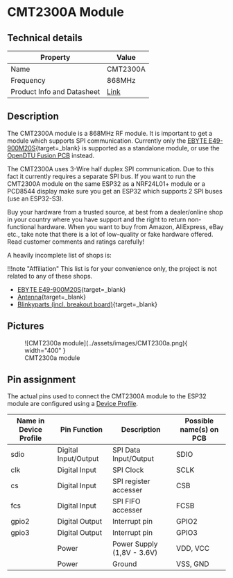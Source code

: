 # CMT2300A Module

## Technical details

| Property                   | Value                                                      |
|----------------------------|------------------------------------------------------------|
| Name                       | CMT2300A                                                   |
| Frequency                  | 868MHz                                                     |
| Product Info and Datasheet | [Link](https://hoperf.com/ic/rf_transceiver/CMT2300A.html) |

## Description

The CMT2300A module is a 868MHz RF module. It is important to get a module which supports SPI communication. Currently only the [EBYTE E49-900M20S](https://www.ebyte.com/en/pdf-down.aspx?id=2506){target=_blank} is supported as a standalone module, or use the [OpenDTU Fusion PCB](../3rd_party/opendtu_fusion.md) instead.

The CMT2300A uses 3-Wire half duplex SPI communication. Due to this fact it
currently requires a separate SPI bus. If you want to run the CMT2300A module
on the same ESP32 as a NRF24L01+ module or a PCD8544 display make sure you get
an ESP32 which supports 2 SPI buses (use an ESP32-S3).

Buy your hardware from a trusted source, at best from a dealer/online shop in your country where you have support and the right to return non-functional hardware. When you want to buy from Amazon, AliExpress, eBay etc., take note that there is a lot of low-quality or fake hardware offered. Read customer comments and ratings carefully!

A heavily incomplete list of shops is:

!!!note "Affiliation"
    This list is for your convenience only, the project is not related to any of these shops.

* [EBYTE E49-900M20S](https://ebyteiot.com/products/ebyte-e49-900m20s-cmt2300a-868-915mhz-smd-wireless-module-spi-hardware-module-long-range-3km-ipex-stamp-hole-antenna-wireless-module){target=_blank}
* [Antenna](https://www.amazon.de/s?k=B0978Q7N7C){target=_blank}
* [Blinkyparts (incl. breakout board)](https://shop.blinkyparts.com/de/Ebyte-Funkmodul-CMT2300A-868-915MHz-Breakoutboard/blink238542){target=_blank}

## Pictures

<figure markdown>
  ![CMT2300a module](../assets/images/CMT2300a.png){ width="400" }
  <figcaption markdown>CMT2300a module</figcaption>
</figure>

## Pin assignment

The actual pins used to connect the CMT2300A module to the ESP32 module are
configured using a [Device Profile](../firmware/device_profiles.md).

| Name in Device Profile | Pin Function         | Description                | Possible name(s) on PCB |
|------------------------|----------------------|----------------------------|-------------------------|
| sdio                   | Digital Input/Output | SPI Data Input/Output      | SDIO                    |
| clk                    | Digital Input        | SPI Clock                  | SCLK                    |
| cs                     | Digital Input        | SPI register accesser      | CSB                     |
| fcs                    | Digital Input        | SPI FIFO accesser          | FCSB                    |
| gpio2                  | Digital Output       | Interrupt pin              | GPIO2                   |
| gpio3                  | Digital Output       | Interrupt pin              | GPIO3                   |
|                        | Power                | Power Supply (1,8V - 3.6V) | VDD, VCC                |
|                        | Power                | Ground                     | VSS, GND                |
